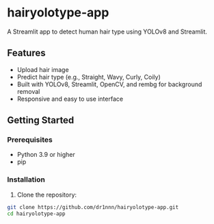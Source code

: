 # hairyolotype-app

A Streamlit app to detect human hair type using YOLOv8 and Streamlit.

## Features

- Upload hair image
- Predict hair type (e.g., Straight, Wavy, Curly, Coily)
- Built with YOLOv8, Streamlit, OpenCV, and rembg for background removal
- Responsive and easy to use interface

## Getting Started

### Prerequisites

- Python 3.9 or higher
- pip

### Installation

1. Clone the repository:
```bash
git clone https://github.com/dr1nnn/hairyolotype-app.git
cd hairyolotype-app
